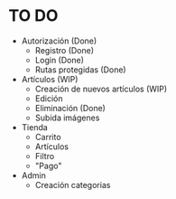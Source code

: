 # TO DO
- Autorización (Done)
    - Registro (Done)
    - Login (Done)
    - Rutas protegidas (Done)
- Artículos (WIP)
    - Creación de nuevos artículos (WIP)
    - Edición
    - Eliminación (Done)
    - Subida imágenes
- Tienda
    - Carrito
    - Artículos
    - Filtro
    - "Pago"
- Admin
    - Creación categorias
